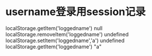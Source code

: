 # username登录用session记录

localStorage.getItem('loggedname')
 null
localStorage.removeItem('loggedname')
 undefined
localStorage.setItem('loggedname','a')
  undefined
localStorage.getItem('loggedname')
 "a"